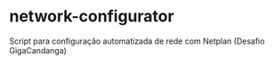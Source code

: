 # network-configurator
Script para configuração automatizada de rede com Netplan (Desafio GigaCandanga)
